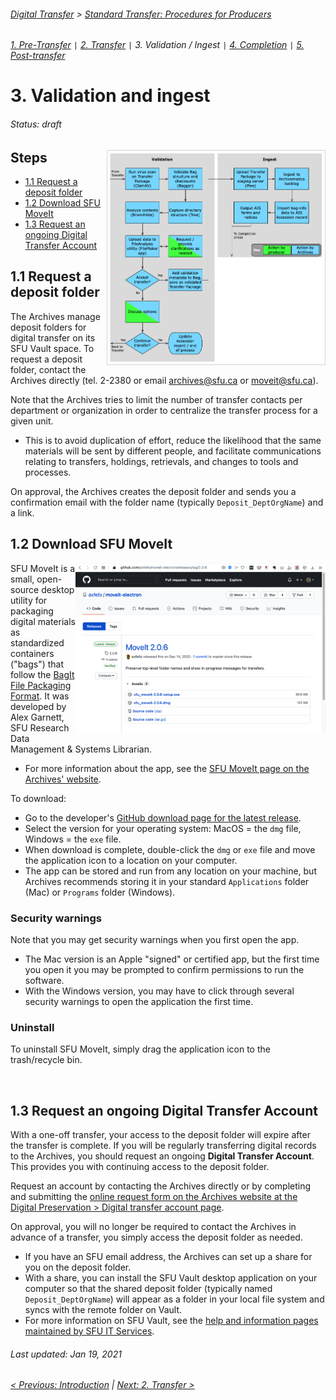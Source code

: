 ###### [Digital Transfer](../../README.md) > [Standard Transfer: Procedures for Producers](00-introduction.md)
###### [1. Pre-Transfer](01-pre-transfer.md) `|` [2. Transfer](02-transfer.md) `|` 3. Validation / Ingest `|` [4. Completion](04-completion.md) `|` [5. Post-transfer](05-post-transfer.md)

# 3. Validation and ingest
###### Status: draft
<img align="right" width="350" src="../../screenshots/03-validation-ingest.png">


## Steps
- [1.1 Request a deposit folder](#11-request-a-deposit-folder)
- [1.2 Download SFU MoveIt](#12-download-sfu-moveit)
- [1.3 Request an ongoing Digital Transfer Account](#13-request-an-ongoing-digital-transfer-account)

## 1.1 Request a deposit folder
The Archives manage deposit folders for digital transfer on its SFU Vault space. To request a deposit folder, contact the Archives directly (tel. 2-2380 or email archives@sfu.ca or moveit@sfu.ca).

Note that the Archives tries to limit the number of transfer contacts per department or organization in order to centralize the transfer process for a given unit.
- This is to avoid duplication of effort, reduce the likelihood that the same materials will be sent by different people, and facilitate communications relating to transfers, holdings, retrievals, and changes to tools and processes.

On approval, the Archives creates the deposit folder and sends you a confirmation email with the folder name (typically `Deposit_DeptOrgName`) and a link.

## 1.2 Download SFU MoveIt
<img align="right" width="400" src="../../screenshots/01-download-moveit.png">

SFU MoveIt is a small, open-source desktop utility for packaging digital materials as standardized containers ("bags") that follow the [BagIt File Packaging Format](https://tools.ietf.org/html/rfc8493). It was developed by Alex Garnett, SFU Research Data Management & Systems Librarian.
- For more information about the app, see the [SFU MoveIt page on the Archives' website](https://www.sfu.ca/archives/digital-preservation/sfu-moveit.html).

To download:
- Go to the developer's [GitHub download page for the latest release](https://github.com/axfelix/moveit-electron/releases/tag/2.0.6).
- Select the version for your operating system: MacOS = the `dmg` file, Windows = the `exe` file.
- When download is complete, double-click the `dmg` or `exe` file and move the application icon to a location on your computer.
- The app can be stored and run from any location on your machine, but Archives recommends storing it in your standard `Applications` folder (Mac) or `Programs` folder (Windows).

### Security warnings
Note that you may get security warnings when you first open the app.
- The Mac version is an Apple "signed" or certified app, but the first time you open it you may be prompted to confirm permissions to run the software.
- With the Windows version, you may have to click through several security warnings to open the application the first time.

### Uninstall
To uninstall SFU MoveIt, simply drag the application icon to the trash/recycle bin.

<br clear="all"/>

## 1.3 Request an ongoing Digital Transfer Account
With a one-off transfer, your access to the deposit folder will expire after the transfer is complete. If you will be regularly transferring digital records to the Archives, you should request an ongoing **Digital Transfer Account**. This provides you with continuing access to the deposit folder.

Request an account by contacting the Archives directly or by completing and submitting the [online request form on the Archives website at the Digital Preservation > Digital transfer account page](https://www.sfu.ca/archives/digital-preservation/digital-transfer-account.html).

On approval, you will no longer be required to contact the Archives in advance of a transfer, you simply access the deposit folder as needed.
- If you have an SFU email address, the Archives can set up a share for you on the deposit folder.
- With a share, you can install the SFU Vault desktop application on your computer so that the shared deposit folder (typically named `Deposit_DeptOrgName`) will appear as a folder in your local file system and syncs with the remote folder on Vault.
- For more information on SFU Vault, see the [help and information pages maintained by SFU IT Services](https://www.sfu.ca/itservices/collaboration/sfu-vault.html).

###### Last updated: Jan 19, 2021
###### [< Previous: Introduction](00-introduction.md) | [Next: 2. Transfer >](02-transfer.md)
